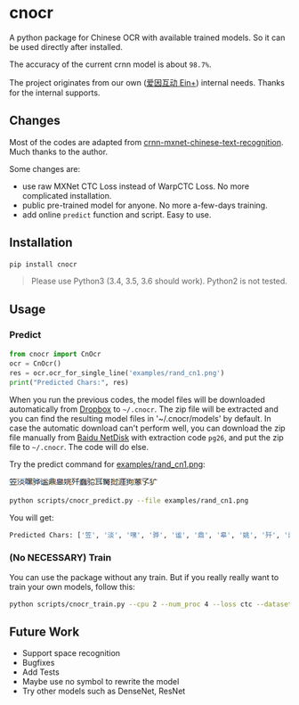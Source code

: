 # cnocr
A python package for Chinese OCR with available trained models.
So it can be used directly after installed.

The accuracy of the current crnn model is about `98.7%`.

The project originates from our own ([爱因互动 Ein+](https://einplus.cn)) internal needs.
Thanks for the internal supports.

## Changes

Most of the codes are adapted from [crnn-mxnet-chinese-text-recognition](https://github.com/diaomin/crnn-mxnet-chinese-text-recognition).
Much thanks to the author.

Some changes are:

* use raw MXNet CTC Loss instead of WarpCTC Loss. No more complicated installation.
* public pre-trained model for anyone. No more a-few-days training.
* add online `predict` function and script. Easy to use.


## Installation
```bash
pip install cnocr
```

> Please use Python3 (3.4, 3.5, 3.6 should work). Python2 is not tested.


## Usage

### Predict
```python
from cnocr import CnOcr
ocr = CnOcr()
res = ocr.ocr_for_single_line('examples/rand_cn1.png')
print("Predicted Chars:", res)
```

When you run the previous codes, the model files will be downloaded automatically from 
[Dropbox](https://www.dropbox.com/s/5n09nxf4x95jprk/cnocr-models-v0.1.0.zip) to `~/.cnocr`. 
The zip file will be extracted and you can find the resulting model files in '~/.cnocr/models' by default.
In case the automatic download can't perform well, you can download the zip file manually 
from [Baidu NetDisk](https://pan.baidu.com/s/1s91985r0YBGbk_1cqgHa1Q) with extraction code `pg26`,
and put the zip file to `~/.cnocr`. The code will do else.

Try the predict command for [examples/rand_cn1.png](./examples/rand_cn1.png):

![examples/rand_cn1.png](./examples/rand_cn1.png)

```bash
python scripts/cnocr_predict.py --file examples/rand_cn1.png
```
You will get:
```bash
Predicted Chars: ['笠', '淡', '嘿', '骅', '谧', '鼎', '皋', '姚', '歼', '蠢', '驼', '耳', '胬', '挝', '涯', '狗', '蒽', '子', '犷']
```

### (No NECESSARY) Train

You can use the package without any train. But if you really really want to train your own models,
follow this:

```bash
python scripts/cnocr_train.py --cpu 2 --num_proc 4 --loss ctc --dataset cn_ocr
```

## Future Work
* Support space recognition
* Bugfixes
* Add Tests
* Maybe use no symbol to rewrite the model
* Try other models such as DenseNet, ResNet
